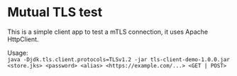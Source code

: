 


# Mutual TLS test
This is a simple client app to test a mTLS connection, it uses Apache HttpClient.

Usage: </br>
`java -Djdk.tls.client.protocols=TLSv1.2 -jar tls-client-demo-1.0.0.jar <store.jks> <password> <alias> <https://example.com/...> <GET | POST>`

